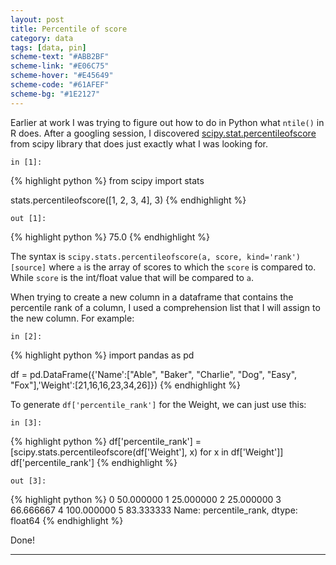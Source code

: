 ```yaml
---
layout: post
title: Percentile of score
category: data
tags: [data, pin]
scheme-text: "#ABB2BF"
scheme-link: "#E06C75"
scheme-hover: "#E45649"
scheme-code: "#61AFEF"
scheme-bg: "#1E2127"
---
```


Earlier at work I was trying to figure out how to do in Python what ```ntile()``` in R does.
After a googling session, I discovered [scipy.stat.percentileofscore](https://docs.scipy.org/doc/scipy/reference/generated/scipy.stats.percentileofscore.html) from scipy library that does just exactly what I was looking for.

``` in [1]: ```

{% highlight python %}
from scipy import stats

stats.percentileofscore([1, 2, 3, 4], 3)
{% endhighlight %}

``` out [1]: ```

{% highlight python %}
75.0
{% endhighlight %}

The syntax is ```scipy.stats.percentileofscore(a, score, kind='rank')[source]``` where ```a``` is the array of scores to which the ```score``` is compared to. While ```score``` is the int/float value that will be compared to ```a```.

When trying to create a new column in a dataframe that contains the percentile rank of a column, I used a comprehension list that I will assign to the new column. For example:

``` in [2]: ```

{% highlight python %}
import pandas as pd

df = pd.DataFrame({'Name':["Able", "Baker", "Charlie", "Dog", "Easy", "Fox"],'Weight':[21,16,16,23,34,26]})
{% endhighlight %}

To generate ```df['percentile_rank']``` for the Weight, we can just use this:

``` in [3]: ```

{% highlight python %}
df['percentile_rank'] = [scipy.stats.percentileofscore(df['Weight'], x) for x in df['Weight']]
df['percentile_rank']
{% endhighlight %}

``` out [3]: ```

{% highlight python %}
0     50.000000
1     25.000000
2     25.000000
3     66.666667
4    100.000000
5     83.333333
Name: percentile_rank, dtype: float64
{% endhighlight %}

Done!

---
